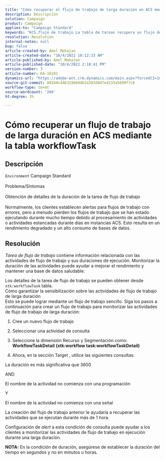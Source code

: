 ```yaml
---
title: "Cómo recuperar el flujo de trabajo de larga duración en ACS mediante la tabla workflowTask"
description: Descripción
solution: Campaign
product: Campaign
applies-to: "Campaign Standard"
keywords: "KCS,flujo de trabajo La tabla de tareas recupera un flujo de trabajo de larga duración"
resolution: Resolution
internal-notes: null
bug: false
article-created-by: Amol Mahajan
article-created-date: "10/4/2022 10:12:33 AM"
article-published-by: Amol Mahajan
article-published-date: "10/4/2022 2:18:41 PM"
version-number: 3
article-number: KA-16101
dynamics-url: "https://adobe-ent.crm.dynamics.com/main.aspx?forceUCI=1&pagetype=entityrecord&etn=knowledgearticle&id=afd7730a-cd43-ed11-bba2-002248086a73"
source-git-commit: 801b9c446319b69db2a383d8d7e4233a5699f7c0
workflow-type: tm+mt
source-wordcount: '260'
ht-degree: 3%

---
```


# Cómo recuperar un flujo de trabajo de larga duración en ACS mediante la tabla workflowTask

## Descripción

`Environment`
Campaign Standard
<br><br>Problema/Síntomas<br><br>Obtención de detalles de la duración de la tarea de flujo de trabajo<br><br>
Normalmente, los clientes establecen alertas para flujos de trabajo con errores, pero a menudo pierden los flujos de trabajo que se han estado ejecutando durante mucho tiempo debido al procesamiento de actividades o actividades estancadas durante días en instancias ACS. Esto resulta en un rendimiento degradado y un alto consumo de bases de datos.


## Resolución


*Tarea de flujo de trabajo* contiene información relacionada con las actividades de flujo de trabajo y sus duraciones de ejecución. Monitorizar la duración de las actividades puede ayudar a mejorar el rendimiento y mantener una base de datos saludable.

Los detalles de la tarea de flujo de trabajo se pueden obtener desde `xtk:workflowTask` tabla.
<br>Cómo garantizar la sensibilización sobre las actividades de flujo de trabajo de larga duración<br>
Esto se puede lograr mediante un flujo de trabajo sencillo. Siga los pasos a continuación para crear un flujo de trabajo para monitorizar las actividades de flujo de trabajo de larga duración:

1. Cree un nuevo flujo de trabajo

2. Seleccionar una actividad de consulta

3. Seleccione la dimensión Recurso y Segmentación como: <b>WorkflowTaskDetail</b> <b>(xtk:workflow task:workflowTaskDetail)</b>

4. Ahora, en la sección Target , utilice las siguientes consultas:

La duración es más significativa que 3600

AND

El nombre de la actividad no comienza con una programación

Y

El nombre de la actividad no comienza con una señal



La creación del flujo de trabajo anterior le ayudaría a recuperar las actividades que se ejecutan durante más de 1 hora.

Configuración de *alert* a esta condición de consulta puede ayudar a los clientes a monitorizar las actividades de flujo de trabajo en ejecución durante una larga duración.

<b>NOTA:</b> En la condición de duración, asegúrese de establecer la duración del tiempo en segundos y no en minutos u horas.
